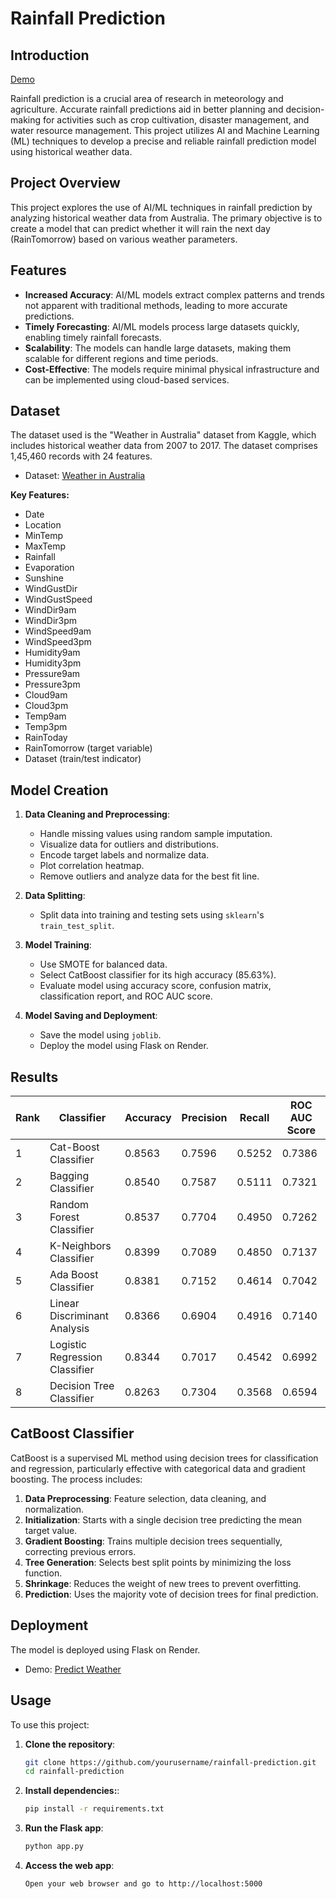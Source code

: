 # Rainfall Prediction 

## Introduction

[Demo](https://rainfall-prediction-6wjd.onrender.com/)

Rainfall prediction is a crucial area of research in meteorology and agriculture. Accurate rainfall predictions aid in better planning and decision-making for activities such as crop cultivation, disaster management, and water resource management. This project utilizes AI and Machine Learning (ML) techniques to develop a precise and reliable rainfall prediction model using historical weather data.


## Project Overview

This project explores the use of AI/ML techniques in rainfall prediction by analyzing historical weather data from Australia. The primary objective is to create a model that can predict whether it will rain the next day (RainTomorrow) based on various weather parameters.

## Features

- **Increased Accuracy**: AI/ML models extract complex patterns and trends not apparent with traditional methods, leading to more accurate predictions.
- **Timely Forecasting**: AI/ML models process large datasets quickly, enabling timely rainfall forecasts.
- **Scalability**: The models can handle large datasets, making them scalable for different regions and time periods.
- **Cost-Effective**: The models require minimal physical infrastructure and can be implemented using cloud-based services.

## Dataset

The dataset used is the "Weather in Australia" dataset from Kaggle, which includes historical weather data from 2007 to 2017. The dataset comprises 1,45,460 records with 24 features.
- Dataset: [Weather in Australia](https://www.kaggle.com/datasets/gauravduttakiit/weather-in-aus)
  
**Key Features:**

- Date
- Location
- MinTemp
- MaxTemp
- Rainfall
- Evaporation
- Sunshine
- WindGustDir
- WindGustSpeed
- WindDir9am
- WindDir3pm
- WindSpeed9am
- WindSpeed3pm
- Humidity9am
- Humidity3pm
- Pressure9am
- Pressure3pm
- Cloud9am
- Cloud3pm
- Temp9am
- Temp3pm
- RainToday
- RainTomorrow (target variable)
- Dataset (train/test indicator)

## Model Creation

1. **Data Cleaning and Preprocessing**:
   - Handle missing values using random sample imputation.
   - Visualize data for outliers and distributions.
   - Encode target labels and normalize data.
   - Plot correlation heatmap.
   - Remove outliers and analyze data for the best fit line.

2. **Data Splitting**:
   - Split data into training and testing sets using `sklearn`'s `train_test_split`.

3. **Model Training**:
   - Use SMOTE for balanced data.
   - Select CatBoost classifier for its high accuracy (85.63%).
   - Evaluate model using accuracy score, confusion matrix, classification report, and ROC AUC score.

4. **Model Saving and Deployment**:
   - Save the model using `joblib`.
   - Deploy the model using Flask on Render.

## Results

| Rank | Classifier                     | Accuracy | Precision | Recall | ROC AUC Score |
|------|--------------------------------|----------|-----------|--------|---------------|
| 1    | Cat-Boost Classifier           | 0.8563   | 0.7596    | 0.5252 | 0.7386        |
| 2    | Bagging Classifier             | 0.8540   | 0.7587    | 0.5111 | 0.7321        |
| 3    | Random Forest Classifier       | 0.8537   | 0.7704    | 0.4950 | 0.7262        |
| 4    | K-Neighbors Classifier         | 0.8399   | 0.7089    | 0.4850 | 0.7137        |
| 5    | Ada Boost Classifier           | 0.8381   | 0.7152    | 0.4614 | 0.7042        |
| 6    | Linear Discriminant Analysis   | 0.8366   | 0.6904    | 0.4916 | 0.7140        |
| 7    | Logistic Regression Classifier | 0.8344   | 0.7017    | 0.4542 | 0.6992        |
| 8    | Decision Tree Classifier       | 0.8263   | 0.7304    | 0.3568 | 0.6594        |



## CatBoost Classifier

CatBoost is a supervised ML method using decision trees for classification and regression, particularly effective with categorical data and gradient boosting. The process includes:

1. **Data Preprocessing**: Feature selection, data cleaning, and normalization.
2. **Initialization**: Starts with a single decision tree predicting the mean target value.
3. **Gradient Boosting**: Trains multiple decision trees sequentially, correcting previous errors.
4. **Tree Generation**: Selects best split points by minimizing the loss function.
5. **Shrinkage**: Reduces the weight of new trees to prevent overfitting.
6. **Prediction**: Uses the majority vote of decision trees for final prediction.

## Deployment

The model is deployed using Flask on Render.
- Demo: [Predict Weather](https://rainfall-prediction-6wjd.onrender.com/)
## Usage

To use this project:

1. **Clone the repository**:
   ```sh
   git clone https://github.com/yourusername/rainfall-prediction.git
   cd rainfall-prediction

2. **Install dependencies:**:
   ```sh
   pip install -r requirements.txt

3. **Run the Flask app**:
   ```sh
   python app.py

4. **Access the web app**:
   ```sh
   Open your web browser and go to http://localhost:5000
